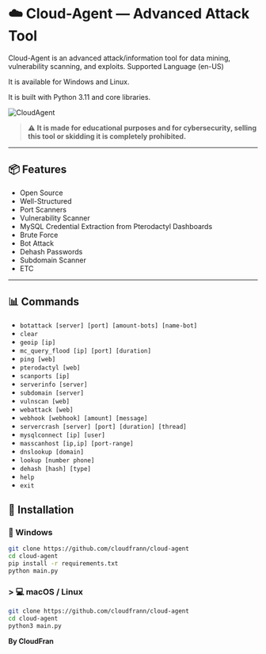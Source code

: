 # ☁️ Cloud-Agent — Advanced Attack Tool

Cloud-Agent is an advanced attack/information tool for data mining, vulnerability scanning, and exploits. Supported Language (en-US)

It is available for Windows and Linux.

It is built with Python 3.11 and core libraries.

![CloudAgent](https://cdn.discordapp.com/attachments/1385775167149703248/1400652369490083943/image.png?ex=688d6aab&is=688c192b&hm=975b7b91001484e48cb071bfdd510e0dc6a2c1a59856db82ae4732ca60ac5ad5&)

> ⚠️ **It is made for educational purposes and for cybersecurity, selling this tool or skidding it is completely prohibited.**

---

## 📦 Features

- Open Source
- Well-Structured
- Port Scanners
- Vulnerability Scanner
- MySQL Credential Extraction from Pterodactyl Dashboards
- Brute Force
- Bot Attack
- Dehash Passwords
- Subdomain Scanner
- ETC

---


## 📊 Commands

- `botattack [server] [port] [amount-bots] [name-bot] ` 
- `clear`
- `geoip [ip]`
- `mc_query_flood [ip] [port] [duration]`
- `ping [web]`
- `pterodactyl [web]`
- `scanports [ip]`
- `serverinfo [server]`
- `subdomain [server]`
- `vulnscan [web]`
- `webattack [web]`
- `webhook [webhook] [amount] [message]`
- `servercrash [server] [port] [duration] [thread]`
- `mysqlconnect [ip] [user]`
- `masscanhost [ip,ip] [port-range]`
- `dnslookup [domain]`
- `lookup [number phone]`
- `dehash [hash] [type]`
- `help`
- `exit`




## 🚀 Installation


### 🔹 Windows

```bash
git clone https://github.com/cloudfrann/cloud-agent
cd cloud-agent
pip install -r requirements.txt
python main.py
```

### > 💻 macOS / Linux

```bash
git clone https://github.com/cloudfrann/cloud-agent
cd cloud-agent
python3 main.py
```



**By CloudFran**
